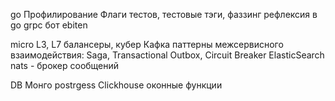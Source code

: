 go
Профилирование
Флаги тестов, тестовые тэги, 
фаззинг
рефлексия в go
grpc
бот
ebiten

micro
L3, L7 балансеры, 
кубер
Кафка
паттерны межсервисного взаимодействия: Saga, Transactional Outbox, Circuit Breaker
ElasticSearch
nats - брокер сообщений

DB
Монго
postrgess
Clickhouse
оконные функции
